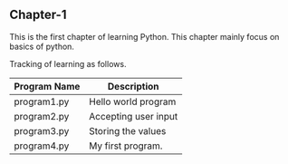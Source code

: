 ## Chapter-1
This is the first chapter of learning Python. 
This chapter mainly focus on basics of python. 

Tracking of learning as follows. 

| Program Name | Description |
| --- | --- |
| program1.py | Hello world program |
| program2.py | Accepting user input |
| program3.py | Storing the values |
| program4.py | My first program. |


